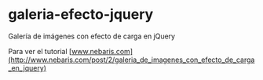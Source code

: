 galeria-efecto-jquery
=====================

Galería de imágenes con efecto de carga en jQuery

Para ver el tutorial [www.nebaris.com](http://www.nebaris.com/post/2/galeria_de_imagenes_con_efecto_de_carga_en_jquery)